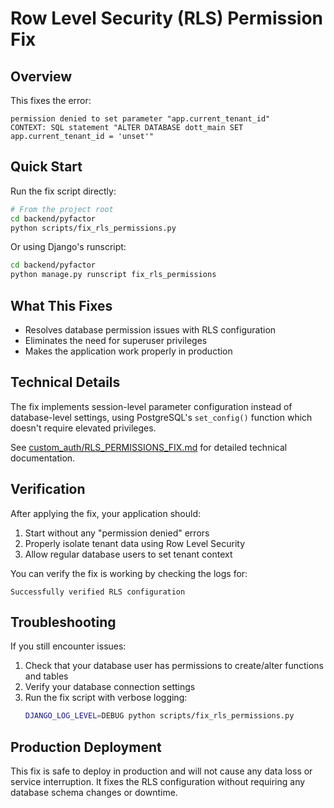 # Row Level Security (RLS) Permission Fix

## Overview

This fixes the error:
```
permission denied to set parameter "app.current_tenant_id"
CONTEXT: SQL statement "ALTER DATABASE dott_main SET app.current_tenant_id = 'unset'"
```

## Quick Start

Run the fix script directly:

```bash
# From the project root
cd backend/pyfactor
python scripts/fix_rls_permissions.py
```

Or using Django's runscript:

```bash
cd backend/pyfactor
python manage.py runscript fix_rls_permissions
```

## What This Fixes

- Resolves database permission issues with RLS configuration
- Eliminates the need for superuser privileges
- Makes the application work properly in production

## Technical Details

The fix implements session-level parameter configuration instead of database-level settings,
using PostgreSQL's `set_config()` function which doesn't require elevated privileges.

See [custom_auth/RLS_PERMISSIONS_FIX.md](custom_auth/RLS_PERMISSIONS_FIX.md) for detailed technical documentation.

## Verification

After applying the fix, your application should:

1. Start without any "permission denied" errors
2. Properly isolate tenant data using Row Level Security
3. Allow regular database users to set tenant context

You can verify the fix is working by checking the logs for:
```
Successfully verified RLS configuration
```

## Troubleshooting

If you still encounter issues:

1. Check that your database user has permissions to create/alter functions and tables
2. Verify your database connection settings
3. Run the fix script with verbose logging:
   ```bash
   DJANGO_LOG_LEVEL=DEBUG python scripts/fix_rls_permissions.py
   ```

## Production Deployment

This fix is safe to deploy in production and will not cause any data loss or service interruption. 
It fixes the RLS configuration without requiring any database schema changes or downtime. 